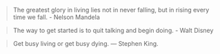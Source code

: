 > The greatest glory in living lies not in never falling, but in rising every time we fall. - Nelson Mandela

> The way to get started is to quit talking and begin doing. - Walt Disney

> Get busy living or get busy dying. — Stephen King.
